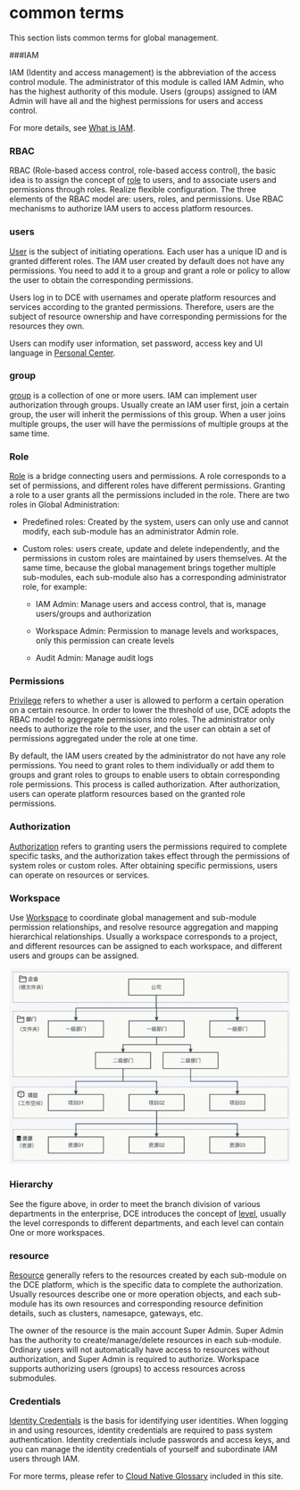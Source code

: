 # common terms

This section lists common terms for global management.

###IAM

IAM (Identity and access management) is the abbreviation of the access control module. The administrator of this module is called IAM Admin, who has the highest authority of this module.
Users (groups) assigned to IAM Admin will have all and the highest permissions for users and access control.

For more details, see [What is IAM](../04UserGuide/01UserandAccess/iam.md).

### RBAC

RBAC (Role-based access control, role-based access control), the basic idea is to assign the concept of [role](../04UserGuide/01UserandAccess/Role.md) to users, and to associate users and permissions through roles. Realize flexible configuration.
The three elements of the RBAC model are: users, roles, and permissions. Use RBAC mechanisms to authorize IAM users to access platform resources.

### users

[User](../04UserGuide/01UserandAccess/User.md) is the subject of initiating operations. Each user has a unique ID and is granted different roles.
The IAM user created by default does not have any permissions. You need to add it to a group and grant a role or policy to allow the user to obtain the corresponding permissions.

Users log in to DCE with usernames and operate platform resources and services according to the granted permissions.
Therefore, users are the subject of resource ownership and have corresponding permissions for the resources they own.

Users can modify user information, set password, access key and UI language in [Personal Center](../04UserGuide/06PersonalCenter/SecuritySetting.md).

### group

[group](../04UserGuide/01UserandAccess/Group.md) is a collection of one or more users. IAM can implement user authorization through groups.
Usually create an IAM user first, join a certain group, the user will inherit the permissions of this group. When a user joins multiple groups, the user will have the permissions of multiple groups at the same time.

### Role

[Role](../04UserGuide/01UserandAccess/Role.md) is a bridge connecting users and permissions. A role corresponds to a set of permissions, and different roles have different permissions. Granting a role to a user grants all the permissions included in the role. There are two roles in Global Administration:

- Predefined roles: Created by the system, users can only use and cannot modify, each sub-module has an administrator Admin role.

- Custom roles: users create, update and delete independently, and the permissions in custom roles are maintained by users themselves. At the same time, because the global management brings together multiple sub-modules, each sub-module also has a corresponding administrator role, for example:

    - IAM Admin: Manage users and access control, that is, manage users/groups and authorization

    - Workspace Admin: Permission to manage levels and workspaces, only this permission can create levels

    - Audit Admin: Manage audit logs

### Permissions

[Privilege](../04UserGuide/01UserandAccess/iam.md) refers to whether a user is allowed to perform a certain operation on a certain resource.
In order to lower the threshold of use, DCE adopts the RBAC model to aggregate permissions into roles. The administrator only needs to authorize the role to the user, and the user can obtain a set of permissions aggregated under the role at one time.

By default, the IAM users created by the administrator do not have any role permissions. You need to grant roles to them individually or add them to groups and grant roles to groups to enable users to obtain corresponding role permissions. This process is called authorization.
After authorization, users can operate platform resources based on the granted role permissions.

### Authorization

[Authorization](../04UserGuide/01UserandAccess/iam.md) refers to granting users the permissions required to complete specific tasks, and the authorization takes effect through the permissions of system roles or custom roles.
After obtaining specific permissions, users can operate on resources or services.

### Workspace

Use [Workspace](../04UserGuide/02Workspace/Workspaces.md) to coordinate global management and sub-module permission relationships, and resolve resource aggregation and mapping hierarchical relationships.
Usually a workspace corresponds to a project, and different resources can be assigned to each workspace, and different users and groups can be assigned.

![workspace](../images/workspace.png)

### Hierarchy

See the figure above, in order to meet the branch division of various departments in the enterprise, DCE introduces the concept of [level](../04UserGuide/02Workspace/ws-folder.md), usually the level corresponds to different departments, and each level can contain One or more workspaces.

### resource

[Resource](../04UserGuide/02Workspace/quota.md) generally refers to the resources created by each sub-module on the DCE platform, which is the specific data to complete the authorization.
Usually resources describe one or more operation objects, and each sub-module has its own resources and corresponding resource definition details, such as clusters, namesapce, gateways, etc.

The owner of the resource is the main account Super Admin. Super Admin has the authority to create/manage/delete resources in each sub-module. Ordinary users will not automatically have access to resources without authorization, and Super Admin is required to authorize.
Workspace supports authorizing users (groups) to access resources across submodules.

### Credentials

[Identity Credentials](../04UserGuide/01UserandAccess/idprovider.md) is the basis for identifying user identities. When logging in and using resources, identity credentials are required to pass system authentication.
Identity credentials include passwords and access keys, and you can manage the identity credentials of yourself and subordinate IAM users through IAM.

For more terms, please refer to [Cloud Native Glossary](../..//dce/terms.md) included in this site.